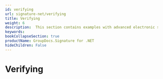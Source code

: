 ```yaml
---
id: verifying
url: signature-net/verifying
title: Verifying
weight: 6
description:  This section contains examples with advanced electronic signatures verification across the document and its pages with GroupDocs.Signature API.
keywords: 
bookCollapseSection: true
productName: GroupDocs.Signature for .NET
hideChildren: False
---
```


# Verifying
